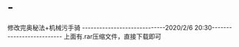 # -
修改完奥秘法+机械污手骑
-----------------------------2020/2/6 20:30--------------------------
上面有.rar压缩文件，直接下载即可
